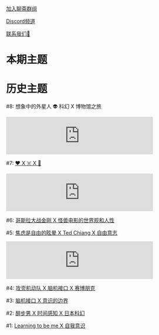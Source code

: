 [加入聊斋群组](https://www.joinclubhouse.com/join/%E7%A7%91%E5%B9%BB-x-%E7%A5%9E%E7%BB%8F%E7%A7%91%E5%AD%A6/tWrpmlAV/ma4Z6dL5)

[Discord频道](https://discord.gg/2hq5yNGaux)

[联系我们📧](mailto:neurofiction@protonmail.com)

<h1>本期主题</h1>



<h1>历史主题</h1>

#8: 想象中的外星人 👽 科幻 X 博物馆之旅

<iframe src="https://anchor.fm/-x-/embed/episodes/vol03--X-e103bd8/a-a5eej0u" height="102px" width="400px" frameborder="0" scrolling="no"></iframe>

#7: [❤️ X ☠️ X 🤖️](7.md)

<iframe src="https://anchor.fm/-x-/embed/episodes/vol02-evsab6/a-a5d9dfu" height="102px" width="400px" frameborder="0" scrolling="no"></iframe>

#6: [哥斯拉大战金刚 X 怪兽电影的世界观和人性](6.md)

#5: [焦虑是自由的眩晕 X Ted Chiang X 自由意志](5.md)

<iframe src="https://anchor.fm/-x-/embed/episodes/vol01--X-evs52d/a-a5d81p8" height="102px" width="400px" frameborder="0" scrolling="no"></iframe>

#4: [攻壳机动队 X 脑机接口 X 赛博朋克](4.md)

#3: [脑机接口 X 意识的边界](3.md)

#2: [醉步男 X 时间感知 X 日本科幻](2.md)

#1: [Learning to be me X 自我意识](1.md)


<script>var clicky_site_ids = clicky_site_ids || []; clicky_site_ids.push(101307141);</script>
<script async src="//static.getclicky.com/js"></script>

